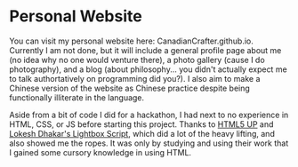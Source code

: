 # Personal Website
You can visit my personal website here: CanadianCrafter.github.io. Currently I am not done, but it will include a general profile page about me (no idea why no one would venture there), a photo gallery (cause I do photography), and a blog (about philosophy... you didn't actually expect me to talk authortatively on programming did you?). I also aim to make a Chinese version of the website as Chinese practice despite being functionally illiterate in the language.

Aside from a bit of code I did for a hackathon, I had next to no experience in HTML, CSS, or JS before starting this project. Thanks to [HTML5 UP](http://html5up.net) and [Lokesh Dhakar's Lightbox Script](https://lokeshdhakar.com/projects/lightbox2/), which did a lot of the heavy lifting, and also showed me the ropes. It was only by studying and using their work that I gained some cursory knowledge in using HTML.
